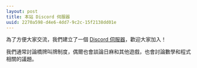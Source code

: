 ```yaml
---
layout: post
title: 本站 Discord 伺服器
uuid: 2270a598-d4e6-4dd7-9c2c-15f2138dd01e
---
```

為了方便大家交流，我們建立了一個 [Discord 伺服器][dc]，歡迎大家加入！

[dc]: https://discord.gg/9N6tRxDJXp

我們通常討論橋牌叫牌制度，偶爾也會談論日麻和其他遊戲，也會討論數學和程式相關的議題。
